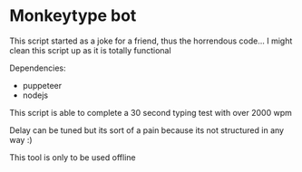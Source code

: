 # Monkeytype bot

This script started as a joke for a friend, thus the horrendous code...
I might clean this script up as it is totally functional

Dependencies: 
- puppeteer
- nodejs

This script is able to complete a 30 second typing test with over 2000 wpm

Delay can be tuned but its sort of a pain because its not structured in any way :)

This tool is only to be used offline

